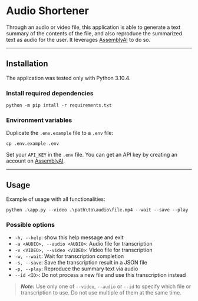 # Audio Shortener

Through an audio or video file, this application is able to generate a text summary of the contents of the file, and also reproduce the summarized text as audio for the user. It leverages [AssemblyAI](https://www.assemblyai.com/) to do so.

---
## Installation

The application was tested only with Python 3.10.4.

### Install required dependencies
```
python -m pip intall -r requirements.txt
```

### Environment variables

Duplicate the `.env.example` file to a `.env` file:
```
cp .env.example .env
```

Set your `API_KEY` in the `.env` file. You can get an API key by creating an account on [AssemblyAI](https://www.assemblyai.com/).

---
## Usage

Example of usage with all functionalities:
```
python .\app.py --video .\path\to\audio\file.mp4 --wait --save --play
```

### Possible options
* `-h, --help`: show this help message and exit
* `-a <AUDIO>, --audio <AUDIO>`: Audio file for transcription
* `-v <VIDEO>, --video <VIDEO>`: Video file for transcription
* `-w, --wait`: Wait for transcription completion
* `-s, --save`: Save the transcription result in a JSON file     
* `-p, --play`: Reproduce the summary text via audio
* `--id <ID>`: Do not process a new file and use this transcription instead

> **_Note:_** Use only one of `--video`, `--audio` or `--id` to specify which file or transcription to use. Do not use multiple of them at the same time.
